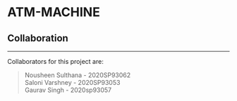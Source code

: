 # ATM-MACHINE

## Collaboration
***
Collaborators for this project are:
> Nousheen Sulthana - 2020SP93062\
> Saloni Varshney - 2020SP93053\
> Gaurav Singh - 2020sp93057
